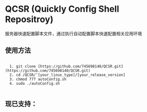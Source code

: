 # QCSR (Quickly Config Shell Repositroy)

服务器快速配置脚本文件，通过执行自动配置脚本快速配置相关应用环境

## 使用方法
```

  1. git clone [https://github.com/745698140/QCSR.git](https://github.com/745698140/QCSR.git)
  2. cd /QCSR/’[your_linux_type]/[your_release_version]
  3. chmod 777 autoConfig.sh
  4. sudo ./autoConfig.sh
  
```

## 现已支持：

